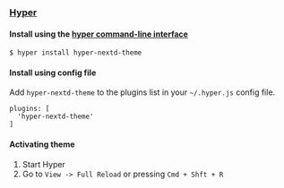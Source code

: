 ### [Hyper](https://hyper.is/)

#### Install using the [hyper command-line interface](https://hyper.is/)

```shell
$ hyper install hyper-nextd-theme
```

#### Install using config file

Add `hyper-nextd-theme` to the plugins list in your `~/.hyper.js` config file.

```shell
plugins: [
  'hyper-nextd-theme'
]
```

#### Activating theme

1.  Start Hyper
2.  Go to `View -> Full Reload` or pressing `Cmd + Shft + R`
